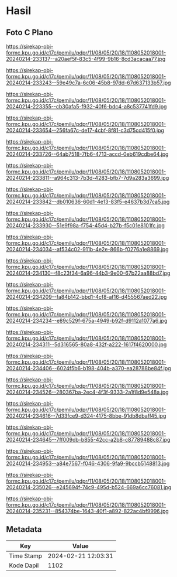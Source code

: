 # Hasil

## Foto C Plano

https://sirekap-obj-formc.kpu.go.id/c17c/pemilu/pdpr/11/08/05/20/18/1108052018001-20240214-233137--a20aef5f-83c5-4f99-9b16-8cd3acacaa77.jpg

https://sirekap-obj-formc.kpu.go.id/c17c/pemilu/pdpr/11/08/05/20/18/1108052018001-20240214-233243--59e49c7a-6c06-45b8-97dd-67d637133b57.jpg

https://sirekap-obj-formc.kpu.go.id/c17c/pemilu/pdpr/11/08/05/20/18/1108052018001-20240214-223355--cb30afa5-f932-40f6-bdc4-a8c537741fd9.jpg

https://sirekap-obj-formc.kpu.go.id/c17c/pemilu/pdpr/11/08/05/20/18/1108052018001-20240214-233654--256fa67c-de17-4cbf-8f81-c3d75cd415f0.jpg

https://sirekap-obj-formc.kpu.go.id/c17c/pemilu/pdpr/11/08/05/20/18/1108052018001-20240214-233726--64ab7518-7fb6-4713-accd-0eb619cdbe64.jpg

https://sirekap-obj-formc.kpu.go.id/c17c/pemilu/pdpr/11/08/05/20/18/1108052018001-20240214-233811--a964c313-7b3d-4283-bfb7-7d9a283a3699.jpg

https://sirekap-obj-formc.kpu.go.id/c17c/pemilu/pdpr/11/08/05/20/18/1108052018001-20240214-233842--db010636-60d1-4e13-83f5-e4637b3d7ca5.jpg

https://sirekap-obj-formc.kpu.go.id/c17c/pemilu/pdpr/11/08/05/20/18/1108052018001-20240214-233930--51e9f98a-f754-45d4-b27b-f5c01e8101fc.jpg

https://sirekap-obj-formc.kpu.go.id/c17c/pemilu/pdpr/11/08/05/20/18/1108052018001-20240214-234034--af534c02-911b-4e2e-866b-f0276a1e8869.jpg

https://sirekap-obj-formc.kpu.go.id/c17c/pemilu/pdpr/11/08/05/20/18/1108052018001-20240214-234130--f8c23f34-6a96-44b3-9e00-67b22aa88bd7.jpg

https://sirekap-obj-formc.kpu.go.id/c17c/pemilu/pdpr/11/08/05/20/18/1108052018001-20240214-234209--fa84b142-bbd1-4cf8-af16-d455567aed22.jpg

https://sirekap-obj-formc.kpu.go.id/c17c/pemilu/pdpr/11/08/05/20/18/1108052018001-20240214-234234--e89c529f-675a-4949-b92f-d9112a1077a6.jpg

https://sirekap-obj-formc.kpu.go.id/c17c/pemilu/pdpr/11/08/05/20/18/1108052018001-20240214-234311--5d316565-80a8-432f-a222-1617f4620000.jpg

https://sirekap-obj-formc.kpu.go.id/c17c/pemilu/pdpr/11/08/05/20/18/1108052018001-20240214-234406--6024f5b6-b198-404b-a370-ea28788be84f.jpg

https://sirekap-obj-formc.kpu.go.id/c17c/pemilu/pdpr/11/08/05/20/18/1108052018001-20240214-234526--280367ba-2ec4-4f3f-9333-2a1f8d9e548a.jpg

https://sirekap-obj-formc.kpu.go.id/c17c/pemilu/pdpr/11/08/05/20/18/1108052018001-20240214-234616--7d33fce9-d324-4175-8bbe-91db8dbaff45.jpg

https://sirekap-obj-formc.kpu.go.id/c17c/pemilu/pdpr/11/08/05/20/18/1108052018001-20240214-234645--7ff009db-b855-42cc-a2b8-c87789488c87.jpg

https://sirekap-obj-formc.kpu.go.id/c17c/pemilu/pdpr/11/08/05/20/18/1108052018001-20240214-234953--a84e7567-f046-4306-9fa9-9bccb5148813.jpg

https://sirekap-obj-formc.kpu.go.id/c17c/pemilu/pdpr/11/08/05/20/18/1108052018001-20240214-235026--e245694f-74c9-495d-b524-669a6cc76081.jpg

https://sirekap-obj-formc.kpu.go.id/c17c/pemilu/pdpr/11/08/05/20/18/1108052018001-20240214-235231--854374be-1643-40f1-a892-822ac4bf9996.jpg


## Metadata

| Key        | Value               |
| ---------- | ------------------- |
| Time Stamp | 2024-02-21 12:03:31 |
| Kode Dapil | 1102                |



